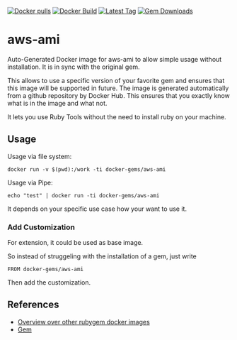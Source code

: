 [![Docker pulls](https://img.shields.io/docker/pulls/rubygem/aws-ami.svg)](https://hub.docker.com/r/rubygem/aws-ami/)
[![Docker Build](https://img.shields.io/docker/automated/rubygem/aws-ami.svg)](https://hub.docker.com/r/rubygem/aws-ami/)
[![Latest Tag](https://img.shields.io/github/tag/docker-rubygem/aws-ami.svg)](https://hub.docker.com/r/rubygem/aws-ami/)
[![Gem Downloads](https://img.shields.io/gem/dt/aws-ami.svg)](https://rubygems.org/gems/aws-ami/)
# aws-ami

Auto-Generated Docker image for aws-ami to allow simple usage without installation.
It is in sync with the original gem.

This allows to use a specific version of your favorite gem and ensures that this image will be supported in future.
The image is generated automatically from a github repository by Docker Hub.
This ensures that you exactly know what is in the image and what not.

It lets you use Ruby Tools without the need to install ruby on your machine.

## Usage

Usage via file system:

`docker run -v $(pwd):/work -ti docker-gems/aws-ami`

Usage via Pipe:

`echo "test" | docker run -ti docker-gems/aws-ami`

It depends on your specific use case how your want to use it.

### Add Customization

For extension, it could be used as base image.

So instead of struggeling with the installation of a gem, just write

`FROM docker-gems/aws-ami`

Then add the customization.

## References

 - [Overview over other rubygem docker images](https://github.com/thinkbot/docker-rubygem)
 - [Gem](https://rubygems.org/gems/aws-ami/)
